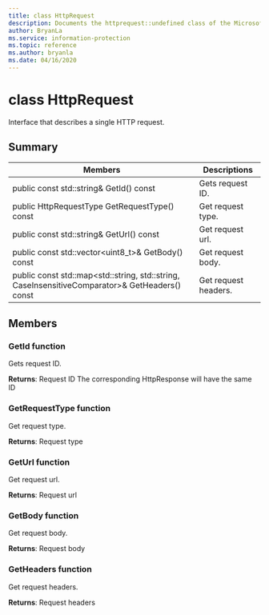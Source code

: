 ```yaml
---
title: class HttpRequest 
description: Documents the httprequest::undefined class of the Microsoft Information Protection (MIP) SDK.
author: BryanLa
ms.service: information-protection
ms.topic: reference
ms.author: bryanla
ms.date: 04/16/2020
---
```


# class HttpRequest 
Interface that describes a single HTTP request.
  
## Summary
 Members                        | Descriptions                                
--------------------------------|---------------------------------------------
public const std::string& GetId() const  |  Gets request ID.
public HttpRequestType GetRequestType() const  |  Get request type.
public const std::string& GetUrl() const  |  Get request url.
public const std::vector\<uint8_t\>& GetBody() const  |  Get request body.
public const std::map\<std::string, std::string, CaseInsensitiveComparator\>& GetHeaders() const  |  Get request headers.
  
## Members
  
### GetId function
Gets request ID.

  
**Returns**: Request ID
The corresponding HttpResponse will have the same ID
  
### GetRequestType function
Get request type.

  
**Returns**: Request type
  
### GetUrl function
Get request url.

  
**Returns**: Request url
  
### GetBody function
Get request body.

  
**Returns**: Request body
  
### GetHeaders function
Get request headers.

  
**Returns**: Request headers